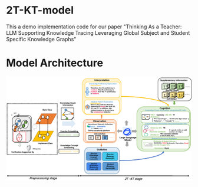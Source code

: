 # 2T-KT-model
This a demo implementation code for our paper "Thinking As a Teacher: LLM Supporting Knowledge Tracing Leveraging Global Subject and Student Specific Knowledge Graphs"

# Model Architecture
![Model Architecture](images/framework.png)

